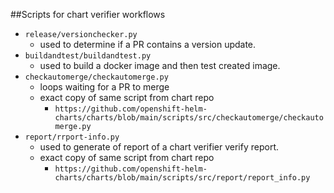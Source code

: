 ##Scripts for chart verifier workflows


- ```release/versionchecker.py```
    - used to determine if a PR contains a version update. 
-  ```buildandtest/buildandtest.py```
    - used to build a docker image and then test created image.
- ```checkautomerge/checkautomerge.py```
    - loops waiting for a PR to merge
    - exact copy of same script from chart repo
      - ```https://github.com/openshift-helm-charts/charts/blob/main/scripts/src/checkautomerge/checkautomerge.py```
- ```report/rrport-info.py```
    - used to generate of report of a chart verifier verify report.
    - exact copy of same script from chart repo    
      - ```https://github.com/openshift-helm-charts/charts/blob/main/scripts/src/report/report_info.py```
    